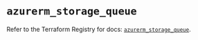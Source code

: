 # `azurerm_storage_queue`

Refer to the Terraform Registry for docs: [`azurerm_storage_queue`](https://registry.terraform.io/providers/hashicorp/azurerm/4.4.0/docs/resources/storage_queue).
